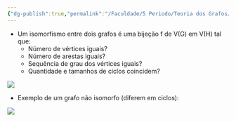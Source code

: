 ```yaml
---
{"dg-publish":true,"permalink":"/Faculdade/5 Periodo/Teoria dos Grafos/Sub-Notes/Isomorfismo/"}
---
```


- Um isomorfismo entre dois grafos é uma bijeção f de V(G) em V(H)  tal que:
	- Número de vértices iguais?
	- Número de arestas iguais?
	- Sequência de grau dos vértices iguais?
	- Quantidade e tamanhos de ciclos coincidem?

![](https://i.imgur.com/nhlY9cO.png)

- Exemplo de um grafo não isomorfo (diferem em ciclos):

![](https://i.imgur.com/U2NXQF9.png)
